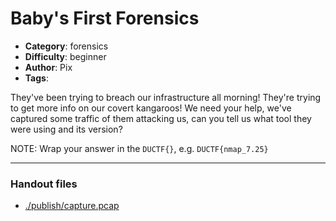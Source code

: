 Baby's First Forensics
======================

- **Category**: forensics
- **Difficulty**: beginner
- **Author**: Pix
- **Tags**: 

They've been trying to breach our infrastructure all morning! They're trying to get more info 
on our covert kangaroos! We need your help, we've captured some traffic of them attacking us,
can you tell us what tool they were using and its version?

NOTE: Wrap your answer in the `DUCTF{}`, e.g. `DUCTF{nmap_7.25}`

---

### Handout files

- [./publish/capture.pcap](./publish/capture.pcap)
